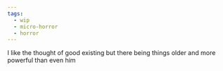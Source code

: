 ```yaml
---
tags:
  - wip
  - micro-horror
  - horror
---
```

I like the thought of good existing but there being things older and more powerful than even him
